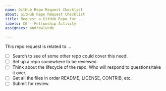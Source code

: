 ```yaml
---
name: GitHub Repo Request Checklist
about: GitHub Repo Request Checklist
title: Request a GitHub Repo for ...
labels: C6 - Fellowship Activity
assignees: andrewlunde

---
```

This repo request is related to ...

 - [ ] Search to see of some other repo could cover this need.
 - [ ] Set up a repo somewhere to be reviewed.
 - [ ] Think about the lifecycle of the repo.  Who will respond to questions/take it over.
 - [ ] Get all the files in order README, LICENSE, CONTRIB, etc.
 - [ ] Submit for review.
